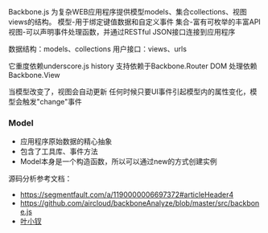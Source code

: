 Backbone.js 为复杂WEB应用程序提供模型models、集合collections、视图views的结构。
模型-用于绑定键值数据和自定义事件
集合-富有可枚举的丰富API
视图-可以声明事件处理函数，并通过RESTful JSON接口连接到应用程序

数据结构：models、collections
用户接口：views、urls

它重度依赖underscore.js
history 支持依赖于Backbone.Router
DOM 处理依赖Backbone.View

当模型改变了，视图会自动更新
任何时候只要UI事件引起模型内的属性变化，模型会触发"change"事件

### Model
- 应用程序原始数据的精心抽象
- 包含了工具库、事件方法
- Model本身是一个构造函数，所以可以通过new的方式创建实例

源码分析参考文档：
- https://segmentfault.com/a/1190000006697372#articleHeader4
- https://github.com/aircloud/backboneAnalyze/blob/master/src/backbone.js
- [叶小钗](https://www.cnblogs.com/yexiaochai/tag/Backbone/)
